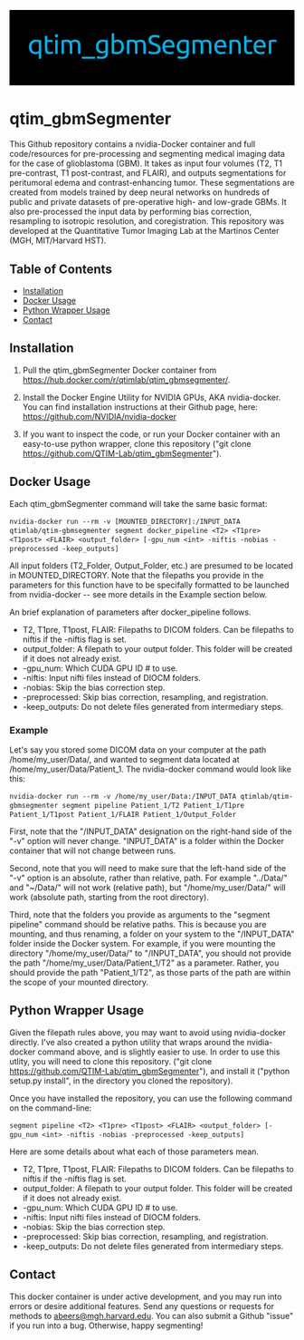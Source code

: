 ![Alt text](./package_resources/logos/qtim_gbmSegmenter.PNG?raw=true "qtim_gbmSegmenter")

# qtim_gbmSegmenter
This Github repository contains a nvidia-Docker container and full code/resources for pre-processing and segmenting medical imaging data for the case of glioblastoma (GBM). It takes as input four volumes (T2, T1 pre-contrast, T1 post-contrast, and FLAIR), and outputs segmentations for peritumoral edema and contrast-enhancing tumor. These segmentations are created from models trained by deep neural networks on hundreds of public and private datasets of pre-operative high- and low-grade GBMs. It also pre-processed the input data by performing bias correction, resampling to isotropic resolution, and coregistration. This repository was developed at the Quantitative Tumor Imaging Lab at the Martinos Center (MGH, MIT/Harvard HST).

## Table of Contents
- [Installation](#installation) 
- [Docker Usage](#docker-usage)
- [Python Wrapper Usage](#python-wrapper-usage)
- [Contact](#contact)

## Installation

1. Pull the qtim_gbmSegmenter Docker container from https://hub.docker.com/r/qtimlab/qtim_gbmsegmenter/.

2. Install the Docker Engine Utility for NVIDIA GPUs, AKA nvidia-docker. You can find installation instructions at their Github page, here: https://github.com/NVIDIA/nvidia-docker

3. If you want to inspect the code, or run your Docker container with an easy-to-use python wrapper, clone this repository ("git clone https://github.com/QTIM-Lab/qtim_gbmSegmenter").

## Docker Usage

Each qtim_gbmSegmenter command will take the same basic format:

```
nvidia-docker run --rm -v [MOUNTED_DIRECTORY]:/INPUT_DATA qtimlab/qtim-gbmsegmenter segment docker_pipeline <T2> <T1pre> <T1post> <FLAIR> <output_folder> [-gpu_num <int> -niftis -nobias -preprocessed -keep_outputs]
```

All input folders (T2_Folder, Output_Folder, etc.) are presumed to be located in MOUNTED_DIRECTORY. Note that the filepaths you provide in the parameters for this function have to be specifally formatted to be launched from nvidia-docker -- see more details in the Example section below.

An brief explanation of parameters after docker_pipeline follows.

* T2, T1pre, T1post, FLAIR: Filepaths to DICOM folders. Can be filepaths to niftis if the -niftis flag is set.
* output_folder: A filepath to your output folder. This folder will be created if it does not already exist.
* -gpu_num: Which CUDA GPU ID # to use.
* -niftis: Input nifti files instead of DIOCM folders.
* -nobias: Skip the bias correction step.
* -preprocessed: Skip bias correction, resampling, and registration.
* -keep_outputs: Do not delete files generated from intermediary steps.

### Example

Let's say you stored some DICOM data on your computer at the path /home/my_user/Data/, and wanted to segment data located at /home/my_user/Data/Patient_1. The nvidia-docker command would look like this:

```
nvidia-docker run --rm -v /home/my_user/Data:/INPUT_DATA qtimlab/qtim-gbmsegmenter segment pipeline Patient_1/T2 Patient_1/T1pre Patient_1/T1post Patient_1/FLAIR Patient_1/Output_Folder
```

First, note that the "/INPUT_DATA" designation on the right-hand side of the "-v" option will never change. "INPUT_DATA" is a folder within the Docker container that will not change between runs.

Second, note that you will need to make sure that the left-hand side of the "-v" option is an absolute, rather than relative, path. For example "../Data/" and "~/Data/" will not work (relative path), but "/home/my_user/Data/" will work (absolute path, starting from the root directory).

Third, note that the folders you provide as arguments to the "segment pipeline" command should be relative paths. This is because you are mounting, and thus renaming, a folder on your system to the "/INPUT_DATA" folder inside the Docker system. For example, if you were mounting the directory "/home/my_user/Data/" to "/INPUT_DATA", you should not provide the path "/home/my_user/Data/Patient_1/T2" as a parameter. Rather, you should provide the path "Patient_1/T2", as those parts of the path are within the scope of your mounted directory.

## Python Wrapper Usage

Given the filepath rules above, you may want to avoid using nvidia-docker directly. I've also created a python utility that wraps around the nvidia-docker command above, and is slightly easier to use. In order to use this utlity, you will need to clone this repository. ("git clone https://github.com/QTIM-Lab/qtim_gbmSegmenter"), and install it ("python setup.py install", in the directory you cloned the repository).

Once you have installed the repository, you can use the following command on the command-line:

```
segment pipeline <T2> <T1pre> <T1post> <FLAIR> <output_folder> [-gpu_num <int> -niftis -nobias -preprocessed -keep_outputs]
```

Here are some details about what each of those parameters mean.

* T2, T1pre, T1post, FLAIR: Filepaths to DICOM folders. Can be filepaths to niftis if the -niftis flag is set.
* output_folder: A filepath to your output folder. This folder will be created if it does not already exist.
* -gpu_num: Which CUDA GPU ID # to use.
* -niftis: Input nifti files instead of DIOCM folders.
* -nobias: Skip the bias correction step.
* -preprocessed: Skip bias correction, resampling, and registration.
* -keep_outputs: Do not delete files generated from intermediary steps.

## Contact

This docker container is under active development, and you may run into errors or desire additional features. Send any questions or requests for methods to abeers@mgh.harvard.edu. You can also submit a Github "issue" if you run into a bug. Otherwise, happy segmenting!
